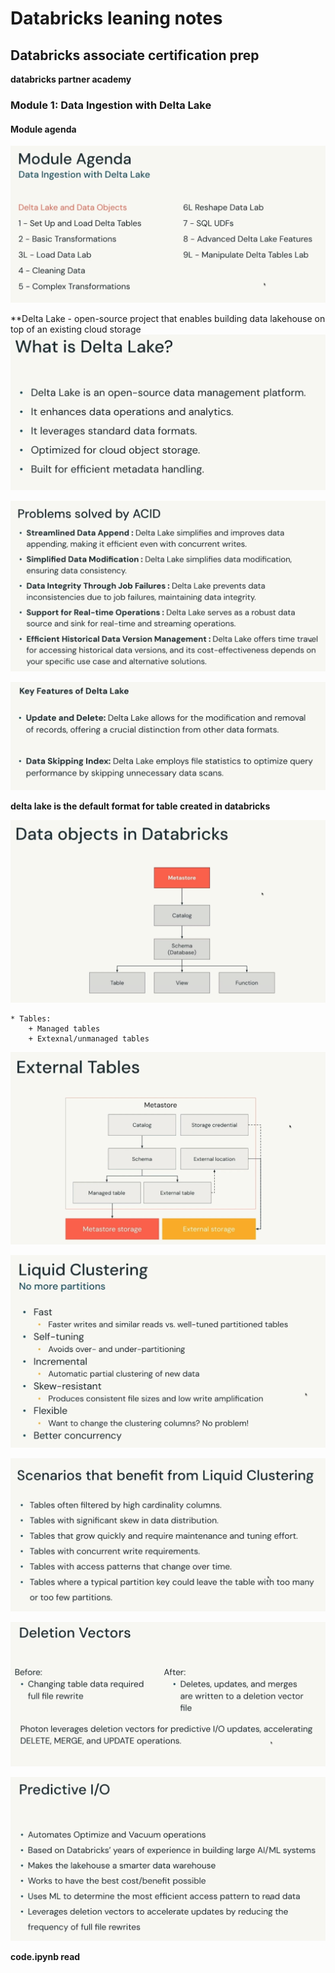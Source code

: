 # Databricks leaning notes

## Databricks associate certification prep
**databricks partner academy**
### Module 1: Data Ingestion with Delta Lake

#### Module agenda

![image1](images/m1-agenda.png)

**Delta Lake - open-source project that enables building data lakehouse on top of an existing cloud storage
![image2](images/m1-delta-lake.png)

![image3](images/m1-acid.png)

![image4](images/m1-key.png)

**delta lake is the default format for table created in databricks**

![image5](images/m1-objects.png)

    * Tables:
        + Managed tables
        + Extexnal/unmanaged tables

![image6](images/m1-extrnl.png)

![image7](images/m1-liquid.png)

![image8](images/m1-benefits.png)

![image9](images/m1-vectors.png)

![image10](images/m1-io.png)

**code.ipynb read**

